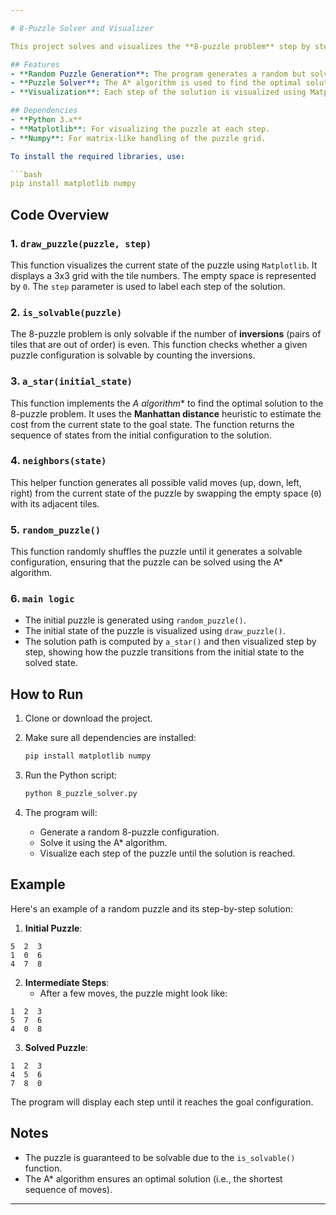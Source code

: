 ```yaml
---

# 8-Puzzle Solver and Visualizer

This project solves and visualizes the **8-puzzle problem** step by step using the **A* algorithm**. The 8-puzzle problem consists of a 3x3 grid with 8 numbered tiles and one empty space. The goal is to slide the tiles to reach the correct configuration, where tiles are ordered from 1 to 8, with the empty space at the bottom-right corner.

## Features
- **Random Puzzle Generation**: The program generates a random but solvable puzzle configuration.
- **Puzzle Solver**: The A* algorithm is used to find the optimal solution for the puzzle.
- **Visualization**: Each step of the solution is visualized using Matplotlib, showing how the puzzle configuration changes until the goal state is reached.

## Dependencies
- **Python 3.x**
- **Matplotlib**: For visualizing the puzzle at each step.
- **Numpy**: For matrix-like handling of the puzzle grid.

To install the required libraries, use:

```bash
pip install matplotlib numpy
```

## Code Overview

### 1. `draw_puzzle(puzzle, step)`
This function visualizes the current state of the puzzle using `Matplotlib`. It displays a 3x3 grid with the tile numbers. The empty space is represented by `0`. The `step` parameter is used to label each step of the solution.

### 2. `is_solvable(puzzle)`
The 8-puzzle problem is only solvable if the number of **inversions** (pairs of tiles that are out of order) is even. This function checks whether a given puzzle configuration is solvable by counting the inversions.

### 3. `a_star(initial_state)`
This function implements the **A* algorithm** to find the optimal solution to the 8-puzzle problem. It uses the **Manhattan distance** heuristic to estimate the cost from the current state to the goal state. The function returns the sequence of states from the initial configuration to the solution.

### 4. `neighbors(state)`
This helper function generates all possible valid moves (up, down, left, right) from the current state of the puzzle by swapping the empty space (`0`) with its adjacent tiles.

### 5. `random_puzzle()`
This function randomly shuffles the puzzle until it generates a solvable configuration, ensuring that the puzzle can be solved using the A* algorithm.

### 6. `main logic`
- The initial puzzle is generated using `random_puzzle()`.
- The initial state of the puzzle is visualized using `draw_puzzle()`.
- The solution path is computed by `a_star()` and then visualized step by step, showing how the puzzle transitions from the initial state to the solved state.

## How to Run

1. Clone or download the project.

2. Make sure all dependencies are installed:
   ```bash
   pip install matplotlib numpy
   ```

3. Run the Python script:

   ```bash
   python 8_puzzle_solver.py
   ```

4. The program will:
   - Generate a random 8-puzzle configuration.
   - Solve it using the A* algorithm.
   - Visualize each step of the puzzle until the solution is reached.

## Example

Here's an example of a random puzzle and its step-by-step solution:

1. **Initial Puzzle**:

```
5  2  3
1  0  6
4  7  8
```

2. **Intermediate Steps**:
   - After a few moves, the puzzle might look like:

```
1  2  3
5  7  6
4  0  8
```

3. **Solved Puzzle**:

```
1  2  3
4  5  6
7  8  0
```

The program will display each step until it reaches the goal configuration.

## Notes
- The puzzle is guaranteed to be solvable due to the `is_solvable()` function.
- The A* algorithm ensures an optimal solution (i.e., the shortest sequence of moves).

---
```

